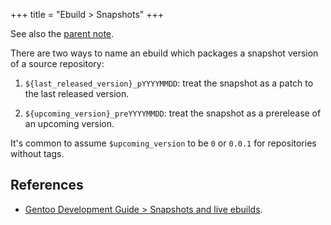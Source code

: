 +++
title = "Ebuild > Snapshots"
+++

See also the [parent note](@/notes/Ebuild/_index.md).

There are two ways to name an ebuild which packages a snapshot version of a source repository:

1. `${last_released_version}_pYYYYMMDD`: treat the snapshot as a patch to the last released version.

2. `${upcoming_version}_preYYYYMMDD`: treat the snapshot as a prerelease of an upcoming version.

It's common to assume `$upcoming_version` to be `0` or `0.0.1` for repositories without tags.

## References

- [Gentoo Development Guide > Snapshots and live ebuilds](https://devmanual.gentoo.org/ebuild-writing/file-format/index.html#snapshots-and-live-ebuilds).
